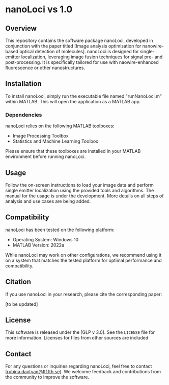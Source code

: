 # nanoLoci vs 1.0

## Overview

This repository contains the software package nanoLoci, developed in conjunction with the paper titled [Image analysis optimisation for nanowire-based optical detection of molecules]. nanoLoci is designed for single-emitter localization, leveraging image fusion techniques for signal pre- and post-processing. 
It is specifically tailored for use with naowire-enhanced fluorescence or other nanostructures.

## Installation

To install nanoLoci, simply run the executable file named "runNanoLoci.m" within MATLAB. This will open the application as a MATLAB app.

### Dependencies

nanoLoci relies on the following MATLAB toolboxes:
- Image Processing Toolbox
- Statistics and Machine Learning Toolbox

Please ensure that these toolboxes are installed in your MATLAB environment before running nanoLoci.

## Usage

Follow the on-screen instructions to load your image data and perform single emitter localization using the provided tools and algorithms.
The manual for the usage is under the development. More details on all steps of analysis and use cases are being added.

## Compatibility

nanoLoci has been tested on the following platform:
- Operating System: Windows 10
- MATLAB Version: 2022a

While nanoLoci may work on other configurations, we recommend using it on a system that matches the tested platform for optimal performance and compatibility.

## Citation

If you use nanoLoci in your research, please cite the corresponding paper:

[to be updated]

## License

This software is released under the [GLP v 3.0]. See the `LICENSE` file for more information. Licenses for files from other sources are included


## Contact

For any questions or inquiries regarding nanoLoci, feel free to contact [rubina.davtyan@ftf.lth.se]. We welcome feedback and contributions from the community to improve the software.
